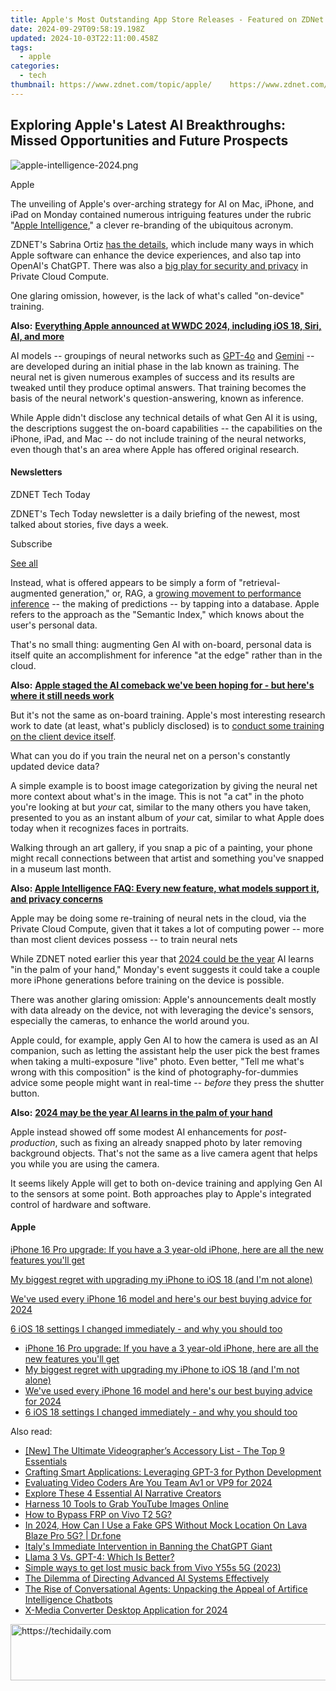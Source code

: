 ```yaml
---
title: Apple's Most Outstanding App Store Releases - Featured on ZDNet
date: 2024-09-29T09:58:19.198Z
updated: 2024-10-03T22:11:00.458Z
tags:
  - apple
categories:
  - tech
thumbnail: https://www.zdnet.com/topic/apple/    https://www.zdnet.com/a/img/resize/4fde56846751bfe2e8cbb375c80d1f2b78a666f4/2023/11/14/30eccb50-446b-4526-92aa-20b1a81bb5ed/gettyimages-1246654665.jpg?width=170&height=96&fit=crop&auto=webp
---
```


## Exploring Apple's Latest AI Breakthroughs: Missed Opportunities and Future Prospects

![apple-intelligence-2024.png](https://www.zdnet.com/a/img/resize/1bc06a84f4614211e75d36ecadc2174d80c29ea5/2024/06/11/353599f3-d651-40a3-80c5-f71fc9621425/apple-intelligence-2024.png?auto=webp&width=1280)

Apple

The unveiling of Apple's over-arching strategy for AI on Mac, iPhone, and iPad on Monday contained numerous intriguing features under the rubric "[Apple Intelligence](https://www.zdnet.com/article/apple-intelligence-faq-every-new-feature-what-models-support-it-and-privacy-concerns/)," a clever re-branding of the ubiquitous acronym.

ZDNET's Sabrina Ortiz [has the details](https://www.zdnet.com/article/live-updates-everything-apple-announced-at-wwdc-2024-including-ios-18-siri-ai-more/), which include many ways in which Apple software can enhance the device experiences, and also tap into OpenAI's ChatGPT. There was also a [big play for security and privacy](https://www.zdnet.com/article/heres-how-apples-keeping-your-cloud-processed-ai-data-safe-and-why-it-matters/) in Private Cloud Compute.

One glaring omission, however, is the lack of what's called "on-device" training. 

**Also:** [**Everything Apple announced at WWDC 2024, including iOS 18, Siri, AI, and more**](https://www.zdnet.com/article/live-updates-everything-apple-announced-at-wwdc-2024-including-ios-18-siri-ai-more/)

AI models -- groupings of neural networks such as [GPT-4o](https://www.zdnet.com/article/how-to-use-chatgpt/) and [Gemini](https://www.zdnet.com/article/what-is-google-gemini/) \-- are developed during an initial phase in the lab known as training. The neural net is given numerous examples of success and its results are tweaked until they produce optimal answers. That training becomes the basis of the neural network's question-answering, known as inference.

While Apple didn't disclose any technical details of what Gen AI it is using, the descriptions suggest the on-board capabilities -- the capabilities on the iPhone, iPad, and Mac -- do not include training of the neural networks, even though that's an area where Apple has offered original research. 

#### Newsletters

ZDNET Tech Today

ZDNET's Tech Today newsletter is a daily briefing of the newest, most talked about stories, five days a week.

 Subscribe

[See all](https://www.zdnet.com/newsletters/)

Instead, what is offered appears to be simply a form of "retrieval-augmented generation," or, RAG, a [growing movement to performance inference](https://www.zdnet.com/article/make-room-for-rag-how-gen-ais-balance-of-power-is-shifting/) \-- the making of predictions -- by tapping into a database. Apple refers to the approach as the "Semantic Index," which knows about the user's personal data. 

That's no small thing: augmenting Gen AI with on-board, personal data is itself quite an accomplishment for inference "at the edge" rather than in the cloud. 

**Also:** [**Apple staged the AI comeback we've been hoping for - but here's where it still needs work**](https://www.zdnet.com/article/apple-staged-the-ai-comeback-weve-been-hoping-for-but-heres-where-it-still-needs-work/)

But it's not the same as on-board training. Apple's most interesting research work to date (at least, what's publicly disclosed) is to [conduct some training on the client device itself](https://www.zdnet.com/article/how-apples-ai-advances-could-make-or-break-the-iphone-16/). 

What can you do if you train the neural net on a person's constantly updated device data? 

A simple example is to boost image categorization by giving the neural net more context about what's in the image. This is not "a cat" in the photo you're looking at but _your_ cat, similar to the many others you have taken, presented to you as an instant album of _your_ cat, similar to what Apple does today when it recognizes faces in portraits.

Walking through an art gallery, if you snap a pic of a painting, your phone might recall connections between that artist and something you've snapped in a museum last month.

**Also: [Apple Intelligence FAQ: Every new feature, what models support it, and privacy concerns](https://www.zdnet.com/article/apple-intelligence-faq-every-new-feature-what-models-support-it-and-privacy-concerns/)**

Apple may be doing some re-training of neural nets in the cloud, via the Private Cloud Compute, given that it takes a lot of computing power -- more than most client devices possess -- to train neural nets

While ZDNET noted earlier this year that [2024 could be the year](https://www.zdnet.com/article/2024-may-be-the-year-ai-learns-on-your-smartphone/) AI learns "in the palm of your hand," Monday's event suggests it could take a couple more iPhone generations before training on the device is possible.

There was another glaring omission: Apple's announcements dealt mostly with data already on the device, not with leveraging the device's sensors, especially the cameras, to enhance the world around you. 

Apple could, for example, apply Gen AI to how the camera is used as an AI companion, such as letting the assistant help the user pick the best frames when taking a multi-exposure "live" photo. Even better, "Tell me what's wrong with this composition" is the kind of photography-for-dummies advice some people might want in real-time -- _before_ they press the shutter button. 

**Also:** [**2024 may be the year AI learns in the palm of your hand**](https://www.zdnet.com/article/2024-may-be-the-year-ai-learns-on-your-smartphone/)

Apple instead showed off some modest AI enhancements for _post-production_, such as fixing an already snapped photo by later removing background objects. That's not the same as a live camera agent that helps you while you are using the camera.

It seems likely Apple will get to both on-device training and applying Gen AI to the sensors at some point. Both approaches play to Apple's integrated control of hardware and software. 

#### Apple

[iPhone 16 Pro upgrade: If you have a 3 year-old iPhone, here are all the new features you'll get](https://www.zdnet.com/article/iphone-16-pro-and-pro-max-hands-on/ "iPhone 16 Pro upgrade: If you have a 3 year-old iPhone, here are all the new features you'll get")

[My biggest regret with upgrading my iPhone to iOS 18 (and I'm not alone)](https://www.zdnet.com/article/my-biggest-regret-with-upgrading-my-iphone-to-ios-18-and-im-not-alone/ "My biggest regret with upgrading my iPhone to iOS 18 (and I'm not alone)")

[We've used every iPhone 16 model and here's our best buying advice for 2024](https://www.zdnet.com/article/iphone-16-pro-max-buying-advice-2024/ "We've used every iPhone 16 model and here's our best buying advice for 2024")

[6 iOS 18 settings I changed immediately - and why you should too](https://www.zdnet.com/article/6-ios-18-settings-i-changed-immediately-and-why-you-should-too/ "6 iOS 18 settings I changed immediately - and why you should too")

* [iPhone 16 Pro upgrade: If you have a 3 year-old iPhone, here are all the new features you'll get](https://www.zdnet.com/article/iphone-16-pro-and-pro-max-hands-on/ "iPhone 16 Pro upgrade: If you have a 3 year-old iPhone, here are all the new features you'll get")
* [My biggest regret with upgrading my iPhone to iOS 18 (and I'm not alone)](https://www.zdnet.com/article/my-biggest-regret-with-upgrading-my-iphone-to-ios-18-and-im-not-alone/ "My biggest regret with upgrading my iPhone to iOS 18 (and I'm not alone)")
* [We've used every iPhone 16 model and here's our best buying advice for 2024](https://www.zdnet.com/article/iphone-16-pro-max-buying-advice-2024/ "We've used every iPhone 16 model and here's our best buying advice for 2024")
* [6 iOS 18 settings I changed immediately - and why you should too](https://www.zdnet.com/article/6-ios-18-settings-i-changed-immediately-and-why-you-should-too/ "6 iOS 18 settings I changed immediately - and why you should too")

<ins class="adsbygoogle"
     style="display:block"
     data-ad-format="autorelaxed"
     data-ad-client="ca-pub-7571918770474297"
     data-ad-slot="1223367746"></ins>

<ins class="adsbygoogle"
     style="display:block"
     data-ad-client="ca-pub-7571918770474297"
     data-ad-slot="8358498916"
     data-ad-format="auto"
     data-full-width-responsive="true"></ins>

<span class="atpl-alsoreadstyle">Also read:</span>
<div><ul>
<li><a href="https://facebook-video-share.techidaily.com/new-the-ultimate-videographers-accessory-list-the-top-9-essentials/"><u>[New] The Ultimate Videographer’s Accessory List - The Top 9 Essentials</u></a></li>
<li><a href="https://tech-hub.techidaily.com/crafting-smart-applications-leveraging-gpt-3-for-python-development/"><u>Crafting Smart Applications: Leveraging GPT-3 for Python Development</u></a></li>
<li><a href="https://some-techniques.techidaily.com/evaluating-video-coders-are-you-team-av1-or-vp9-for-2024/"><u>Evaluating Video Coders Are You Team Av1 or VP9 for 2024</u></a></li>
<li><a href="https://tech-hub.techidaily.com/explore-these-4-essential-ai-narrative-creators/"><u>Explore These 4 Essential AI Narrative Creators</u></a></li>
<li><a href="https://youtube-sure.techidaily.com/ss-10-tools-to-grab-youtube-images-online/"><u>Harness 10 Tools to Grab YouTube Images Online</u></a></li>
<li><a href="https://bypass-frp.techidaily.com/how-to-bypass-frp-on-vivo-t2-5g-by-drfone-android/"><u>How to Bypass FRP on Vivo T2 5G?</u></a></li>
<li><a href="https://review-topics.techidaily.com/in-2024-how-can-i-use-a-fake-gps-without-mock-location-on-lava-blaze-pro-5g-drfone-by-drfone-virtual-android/"><u>In 2024, How Can I Use a Fake GPS Without Mock Location On Lava Blaze Pro 5G? | Dr.fone</u></a></li>
<li><a href="https://tech-hub.techidaily.com/italys-immediate-intervention-in-banning-the-chatgpt-giant/"><u>Italy's Immediate Intervention in Banning the ChatGPT Giant</u></a></li>
<li><a href="https://tech-hub.techidaily.com/llama-3-vs-gpt-4-which-is-better/"><u>Llama 3 Vs. GPT-4: Which Is Better?</u></a></li>
<li><a href="https://techidaily.com/simple-ways-to-get-lost-music-back-from-vivo-y55s-5g-2023-by-fonelab-android-recover-music/"><u>Simple ways to get lost music back from Vivo Y55s 5G (2023)</u></a></li>
<li><a href="https://tech-hub.techidaily.com/the-dilemma-of-directing-advanced-ai-systems-effectively/"><u>The Dilemma of Directing Advanced AI Systems Effectively</u></a></li>
<li><a href="https://tech-hub.techidaily.com/the-rise-of-conversational-agents-unpacking-the-appeal-of-artifice-intelligence-chatbots/"><u>The Rise of Conversational Agents: Unpacking the Appeal of Artifice Intelligence Chatbots</u></a></li>
<li><a href="https://desktop-recording.techidaily.com/x-media-converter-desktop-application-for-2024/"><u>X-Media Converter Desktop Application for 2024</u></a></li>
</ul></div>

<!-- affiliate ads begin -->
<a href="https://imp.i357552.net/c/5597632/857869/11832" target="_top" id="857869">
  <img src="//a.impactradius-go.com/display-ad/11832-857869" border="0" alt="https://techidaily.com" width="728" height="90"/>
</a>
<img height="0" width="0" src="https://imp.i357552.net/i/5597632/857869/11832" style="position:absolute;visibility:hidden;" border="0" />
<!-- affiliate ads end -->

